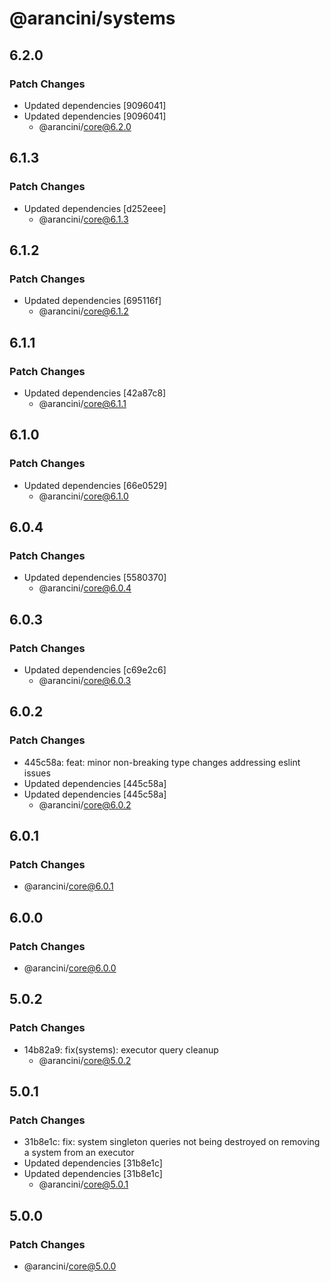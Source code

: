 # @arancini/systems

## 6.2.0

### Patch Changes

- Updated dependencies [9096041]
- Updated dependencies [9096041]
  - @arancini/core@6.2.0

## 6.1.3

### Patch Changes

- Updated dependencies [d252eee]
  - @arancini/core@6.1.3

## 6.1.2

### Patch Changes

- Updated dependencies [695116f]
  - @arancini/core@6.1.2

## 6.1.1

### Patch Changes

- Updated dependencies [42a87c8]
  - @arancini/core@6.1.1

## 6.1.0

### Patch Changes

- Updated dependencies [66e0529]
  - @arancini/core@6.1.0

## 6.0.4

### Patch Changes

- Updated dependencies [5580370]
  - @arancini/core@6.0.4

## 6.0.3

### Patch Changes

- Updated dependencies [c69e2c6]
  - @arancini/core@6.0.3

## 6.0.2

### Patch Changes

- 445c58a: feat: minor non-breaking type changes addressing eslint issues
- Updated dependencies [445c58a]
- Updated dependencies [445c58a]
  - @arancini/core@6.0.2

## 6.0.1

### Patch Changes

- @arancini/core@6.0.1

## 6.0.0

### Patch Changes

- @arancini/core@6.0.0

## 5.0.2

### Patch Changes

- 14b82a9: fix(systems): executor query cleanup
  - @arancini/core@5.0.2

## 5.0.1

### Patch Changes

- 31b8e1c: fix: system singleton queries not being destroyed on removing a system from an executor
- Updated dependencies [31b8e1c]
- Updated dependencies [31b8e1c]
  - @arancini/core@5.0.1

## 5.0.0

### Patch Changes

- @arancini/core@5.0.0
